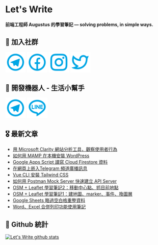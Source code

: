 # Let's Write
#### 前端工程師 Augustus 的學習筆記 — solving problems, in simple ways.

## 🎉 加入社群
[![Telegram](https://raw.githubusercontent.com/letswritetw/letswritetw/master/dist/img/telegram.svg)](https://t.me/letswritetw)
[![Facebook](https://raw.githubusercontent.com/letswritetw/letswritetw/master/dist/img/facebook.svg)](https://www.facebook.com/letswrite.tw/)
[![Instagram](https://raw.githubusercontent.com/letswritetw/letswritetw/master/dist/img/instagram.svg)](https://www.instagram.com/letswrite.tw/)
[![Twitter](https://raw.githubusercontent.com/letswritetw/letswritetw/master/dist/img/twitter.svg)](https://twitter.com/letswrite_tw)

## 👑 開發機器人 - 生活小幫手
[![Telegram](https://raw.githubusercontent.com/letswritetw/letswritetw/master/dist/img/telegram.svg)](https://t.me/lifetifulBot)
[![LINE](https://raw.githubusercontent.com/letswritetw/letswritetw/master/dist/img/line.svg)](https://lin.ee/pZC7GGs)

<!--
**letswritetw/letswritetw** is a ✨ _special_ ✨ repository because its `README.md` (this file) appears on your GitHub profile.

Here are some ideas to get you started:

- 🔭 I’m currently working on ...
- 🌱 I’m currently learning ...
- 👯 I’m looking to collaborate on ...
- 🤔 I’m looking for help with ...
- 💬 Ask me about ...
- 📫 How to reach me: ...
- 😄 Pronouns: ...
- ⚡ Fun fact: ...
-->
<!-- BLOG-POST-LIST:END -->

<!-- 訂閱 Let's Write RSS -->
<!-- 參考來源：
      https://www.youtube.com/watch?v=ECuqb5Tv9qI
      https://github.com/marketplace/actions/blog-post-workflow
-->
## 🎖 最新文章
<!-- BLOG-POST-LIST:START -->
- [用 Microsoft Clarity 網站分析工具，觀察使用者行為](https://letswrite.tw/microsoft-clarity/)
- [如何用 MAMP 在本機安裝 WordPress](https://letswrite.tw/mamp-wordpress/)
- [Google Apps Script 讀寫 Cloud Firestore 資料](https://letswrite.tw/gas-firestore/)
- [在網頁上嵌入Telegram 頻道廣播訊息](https://letswrite.tw/telegram-post-widget/)
- [Vue CLI 安裝 Tailwind CSS](https://letswrite.tw/vue-cli-tailwindcss/)
- [如何用 Postman Mock Server 快速建立 API Server](https://letswrite.tw/postman-mock-server/)
- [OSM + Leaflet 學習筆記2：移動中心點、抓目前地點](https://letswrite.tw/leaflet-osm-locate/)
- [OSM + Leaflet 學習筆記1：建地圖、marker、事件、換圖層](https://letswrite.tw/leaflet-osm-basic/)
- [Google Sheets 略過空白格重整資料](https://letswrite.tw/sheet-skip-space/)
- [Word、Excel 合併列印功能使用筆記](https://letswrite.tw/mail-merge/)
<!-- BLOG-POST-LIST:END -->


## 🥁 Github 統計
[![Let's Write github stats](https://github-readme-stats.vercel.app/api?username=letswritetw&show_icons=true&hide=contribs,prs&title_color=00BAFF&icon_color=008BBF)](https://github.com/letswritetw)